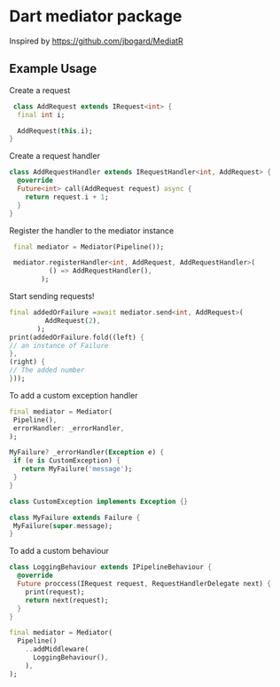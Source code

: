 # Dart mediator package

Inspired by https://github.com/jbogard/MediatR


## Example Usage


Create a request 
```dart
 class AddRequest extends IRequest<int> {
  final int i;

  AddRequest(this.i);
}
```
Create a request handler 
```dart
class AddRequestHandler extends IRequestHandler<int, AddRequest> {
  @override
  Future<int> call(AddRequest request) async {
    return request.i + 1;
  }
}
```
Register the handler to the mediator instance
```dart
 final mediator = Mediator(Pipeline());

 mediator.registerHandler<int, AddRequest, AddRequestHandler>(
          () => AddRequestHandler(),
        );
 ```
 
 Start sending requests!
 ```dart
 final addedOrFailure =await mediator.send<int, AddRequest>(
          AddRequest(2),
        );
print(addedOrFailure.fold((left) {
// an instance of Failure
},
(right) {
// The added number
}));

```
  
 To add a custom exception handler
 
 ```dart
final mediator = Mediator(
  Pipeline(),
  errorHandler: _errorHandler,
);

MyFailure? _errorHandler(Exception e) {
  if (e is CustomException) {
    return MyFailure('message');
  }
}

class CustomException implements Exception {}

class MyFailure extends Failure {
  MyFailure(super.message);
}
```

To add a custom behaviour
```dart
class LoggingBehaviour extends IPipelineBehaviour {
  @override
  Future proccess(IRequest request, RequestHandlerDelegate next) {
    print(request);
    return next(request);
  }
}

final mediator = Mediator(
  Pipeline()
    ..addMiddleware(
      LoggingBehaviour(),
    ),
);
```

